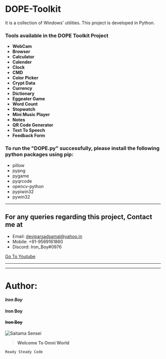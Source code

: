 # DOPE-Toolkit
It is a collection of Windows' utilities. This project is developed in Python. 




### Tools available in the DOPE Toolkit Project
* **WebCam**
* **Browser**
* **Calculator**
* **Calender**
* **Clock**
* **CMD**
* **Color Picker**
* **Crypt Data**
* **Currency**
* **Dictionary**
* **Eggeater Game**
* **Word Count**
* **Stopwatch**
* **Mini Music Player**
* **Notes**
* **QR Code Generator**
* **Text To Speech**
* **Feedback Form**


### __To run the "DOPE.py" successfully, please install the following python packages using pip:__
- pillow
- pypng
- pygame
- pyqrcode
- opencv-python
- pypiwin32
- pywin32
---


## For any queries regarding this project, Contact me at 
* Email: deviparsadsamal@yahoo.in 
* Mobile: +91-9569161860 
* Discord: Iron_Boy#0976


[Go To Youtube](https://www.youtube.com/ "Youtube Home")

---
***

# Author:
#### ***Iron Boy***
#### __Iron Boy__
#### ~~Iron Boy~~



![Saitama Sensei](https://wallpapercave.com/wp/wp6986255.png)



> **Welcome To Omni World**
```
Ready Steady Code
```
